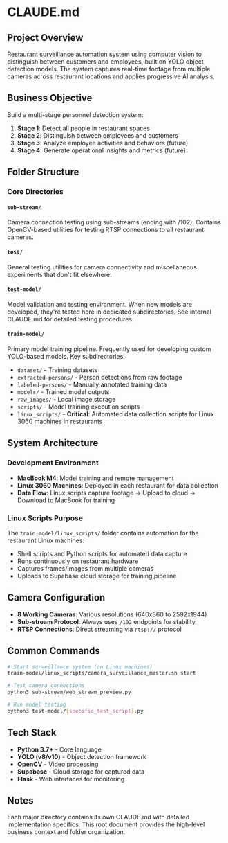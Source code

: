 # CLAUDE.md

## Project Overview

Restaurant surveillance automation system using computer vision to distinguish between customers and employees, built on YOLO object detection models. The system captures real-time footage from multiple cameras across restaurant locations and applies progressive AI analysis.

## Business Objective

Build a multi-stage personnel detection system:
1. **Stage 1**: Detect all people in restaurant spaces
2. **Stage 2**: Distinguish between employees and customers
3. **Stage 3**: Analyze employee activities and behaviors (future)
4. **Stage 4**: Generate operational insights and metrics (future)

## Folder Structure

### Core Directories

#### `sub-stream/`
Camera connection testing using sub-streams (ending with /102). Contains OpenCV-based utilities for testing RTSP connections to all restaurant cameras.

#### `test/`
General testing utilities for camera connectivity and miscellaneous experiments that don't fit elsewhere.

#### `test-model/`
Model validation and testing environment. When new models are developed, they're tested here in dedicated subdirectories. See internal CLAUDE.md for detailed testing procedures.

#### `train-model/`
Primary model training pipeline. Frequently used for developing custom YOLO-based models. Key subdirectories:
- `dataset/` - Training datasets
- `extracted-persons/` - Person detections from raw footage
- `labeled-persons/` - Manually annotated training data
- `models/` - Trained model outputs
- `raw_images/` - Local image storage
- `scripts/` - Model training execution scripts
- `linux_scripts/` - **Critical**: Automated data collection scripts for Linux 3060 machines in restaurants

## System Architecture

### Development Environment
- **MacBook M4**: Model training and remote management
- **Linux 3060 Machines**: Deployed in each restaurant for data collection
- **Data Flow**: Linux scripts capture footage → Upload to cloud → Download to MacBook for training

### Linux Scripts Purpose
The `train-model/linux_scripts/` folder contains automation for the restaurant Linux machines:
- Shell scripts and Python scripts for automated data capture
- Runs continuously on restaurant hardware
- Captures frames/images from multiple cameras
- Uploads to Supabase cloud storage for training pipeline

## Camera Configuration

- **8 Working Cameras**: Various resolutions (640x360 to 2592x1944)
- **Sub-stream Protocol**: Always uses `/102` endpoints for stability
- **RTSP Connections**: Direct streaming via `rtsp://` protocol

## Common Commands

```bash
# Start surveillance system (on Linux machines)
train-model/linux_scripts/camera_surveillance_master.sh start

# Test camera connections
python3 sub-stream/web_stream_preview.py

# Run model testing
python3 test-model/[specific_test_script].py
```

## Tech Stack

- **Python 3.7+** - Core language
- **YOLO (v8/v10)** - Object detection framework
- **OpenCV** - Video processing
- **Supabase** - Cloud storage for captured data
- **Flask** - Web interfaces for monitoring

## Notes

Each major directory contains its own CLAUDE.md with detailed implementation specifics. This root document provides the high-level business context and folder organization.
